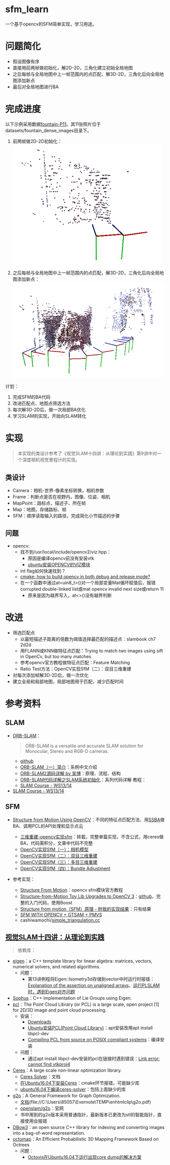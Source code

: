 # sfm_learn
一个基于opencv的SFM简单实现，学习用途。

# 问题简化
* 假设图像有序
* 直接用前两帧做初始化，解2D-2D，三角化建立初始全局地图
* 之后每帧与全局地图中上一帧范围内的点匹配，解3D-2D，三角化后向全局地图添加新点
* 最后对全局地图进行BA

# 完成进度

以下示例采用数据[fountain-P11](http://icwww.epfl.ch/multiview/denseMVS.html)。其11张照片位于datasets/fountain_dense_images目录下。
1. 前两帧做2D-2D初始化：
![2D2D](images/2D2D.png)
2. 之后每帧与全局地图中上一帧范围内的点匹配，解3D-2D，三角化后向全局地图添加新点：
![3D2D](images/3D2D.png)

计划：
1.  完成SFM的BA代码
2.  改进匹配点、地图点筛选方法
3.  每次解3D-2D后，做一次局部BA优化
4.  学习SLAM的实现，开始向SLAM转化

# 实现

> 本实现的类设计参考了《视觉SLAM十四讲：从理论到实践》第9讲中对一个深度相机视觉里程计的实现。

## 类设计

* Camera：相机-世界-像素坐标转换，相机参数
* Frame：判断点是否在视野内，图像、位姿、相机
* MapPoint：路标点，描述子、所在帧
* Map：地图，存储路标、帧
* SFM：顺序读取输入的路径，完成简化小节描述的步骤

## 问题

* opencv:
    * 找不到/usr/local/include/opencv2/viz.hpp：
        * 原因是编译opencv前没有安装vtk
        * [ubuntu安装OPENCV的VIZ模块](https://blog.csdn.net/j_____j/article/details/78788155)
    * int flag如何快速找到？
    * [cmake: how to build opencv in both debug and release mode?](https://stackoverflow.com/questions/29634489/cmake-how-to-build-opencv-in-both-debug-and-release-mode)
    * 在一个函数中通过at<uin8_t>()对一个局部变量Mat循环赋值后，报错corrupted double-linked list或mat opencv invalid next size或return 11
        * 原来是因为越界写入，at<>()没有越界判断


# 改进

* 筛选匹配点
    * 以最短描述子距离的倍数为阈值选择最匹配的描述点：slambook ch7 2d2d
    * 用FLANN或KNN做特征点匹配：Trying to match two images using sift in OpenCv, but too many matches
    * 参考opencv官方教程做特征点匹配：Feature Matching
    * Ratio Test方法：OpenCV实现SfM（二）：双目三维重建
* 对每次添加帧解3D-2D后，做一次优化
* 建立全局和局部地图，局部地图用于匹配，减少匹配时间

# 参考资料

## SLAM

* [ORB-SLAM](http://webdiis.unizar.es/~raulmur/orbslam/)：
    > ORB-SLAM is a versatile and accurate SLAM solution for Monocular, Stereo and RGB-D cameras.
    * [github](https://github.com/raulmur/ORB_SLAM)
    * [ORB-SLAM（一）简介](http://www.cnblogs.com/luyb/p/5215168.html)：系例中文介绍
    * [ORB-SLAM2源码详解 by 吴博](http://rosclub.cn/post-505.html)：原理、流程、结构
    * [ORB-SLAM代码详解之SLAM系统初始化](https://blog.csdn.net/c602273091/article/details/54933760)：系列代码详解
    教程：
    *   [SLAM Course - WS13/14](https://www.youtube.com/playlist?list=PLgnQpQtFTOGQrZ4O5QzbIHgl3b1JHimN_)
*   [SLAM Course - WS13/14](https://www.youtube.com/playlist?list=PLgnQpQtFTOGQrZ4O5QzbIHgl3b1JHimN_)

## SFM

* [Structure from Motion Using OpenCV](https://blog.csdn.net/zkl99999/article/details/46467277)：不同的特征点匹配方法、用[SSBA](https://github.com/chzach/SSBA/tree/master/SSBA-4.0)做BA、调用PCL的API处理和显示点云
    * [三维重建-opencv实现sfm](https://blog.csdn.net/qq_26499769/article/details/51817254)：转载，完整单篇实现，不含公式，用ceres做BA，代码需积分，文章中代码不完整
    * [OpenCV实现SfM（一）：相机模型](https://blog.csdn.net/AIchipmunk/article/details/48132109)
    * [OpenCV实现SfM（二）：双目三维重建](https://blog.csdn.net/AIchipmunk/article/details/48157369)
    * [OpenCV实现SfM（三）：多目三维重建](https://blog.csdn.net/aichipmunk/article/details/51232861)
    * [OpenCV实现SfM（四）：Bundle Adjustment](https://blog.csdn.net/aichipmunk/article/details/52433884)

* 参考实现：
    * [Structure From Motion](https://docs.opencv.org/3.1.0/de/d7c/tutorial_table_of_content_sfm.html)：opencv sfm模块官方教程 
    * [Structure-from-Motion Toy Lib Upgrades to OpenCV 3](http://www.morethantechnical.com/2016/10/17/structure-from-motion-toy-lib-upgrades-to-opencv-3/)：[github](https://github.com/royshil/SfM-Toy-Library/)，完整的入门代码，使用Boost
    * [Structure from motion（SFM）原理 - 附我的实现结果](https://blog.csdn.net/Mahabharata_/article/details/70799695)：只有结果
    * [SFM WITH OPENCV + GTSAM + PMVS](http://nghiaho.com/?p=2379)
    * cashiwamochi/[simple_triangulation.cc](https://gist.github.com/cashiwamochi/8ac3f8bab9bf00e247a01f63075fedeb)

## [视觉SLAM十四讲：从理论到实践](http://www.broadview.com.cn/book/4938)

> 依赖库：

*   [eigen](http://eigen.tuxfamily.org/index.php?title=Main_Page)：a C++ template library for linear algebra: matrices, vectors, numerical solvers, and related algorithms.
    *   问题：
        *   第13讲例程将Eigen::Isometry3d存储到vector中时运行时报错：[Explanation of the assertion on unaligned arrays](http://eigen.tuxfamily.org/dox-devel/group__TopicUnalignedArrayAssert.html)、[运行PLSLAM时，遇到Eigen对齐问题](https://blog.csdn.net/wojiushixiangshi/article/details/78356271)
*   [Sophus](https://github.com/strasdat/Sophus)：C++ implementation of Lie Groups using Eigen.
*   [pcl](http://pointclouds.org/)：The Point Cloud Library (or PCL) is a large scale, open project [1] for 2D/3D image and point cloud processing.
    *   安装：
        *   [Downloads](http://pointclouds.org/downloads/)
        *   [Ubuntu安装PCL(Point Cloud Library)](https://blog.csdn.net/xs1102/article/details/74736298)：apt安装改用apt install libpcl-dev 
        *   [Compiling PCL from source on POSIX compliant systems](http://www.pointclouds.org/documentation/tutorials/compiling_pcl_posix.php)：编译安装
    *   问题：
        *   通过apt install libpcl-dev安装的pcl在链接时遇到错误：[Link error: cannot find vtkproj4](https://github.com/PointCloudLibrary/pcl/issues/1594)
*   [Ceres](https://github.com/ceres-solver/ceres-solver)：A large scale non-linear optimization library.
    *   [Ceres Solver](http://ceres-solver.org/)：文档
    *   [在Ubuntu16.04下安装Ceres](https://blog.csdn.net/jz1570551401/article/details/78207208)：cmake环节报错，可能缺少库
    *   [ubuntu16.04下编译ceres-solver](https://www.cnblogs.com/dakewei/p/8421763.html)：包括上面缺少的库
*   [g2o](https://github.com/RainerKuemmerle/g2o)：A General Framework for Graph Optimization.
    *   [文档](https://github.com/RainerKuemmerle/g2o/blob/master/doc/g2o.pdf)(file://C:\Users\85057\Evernote\TEMP\enhtmlclip\g2o.pdf)
    *   [openslam/g2o](https://openslam-org.github.io/g2o.html)：官网
    *   书中用到的g2o版本采用普通指针，最新版本已更改为stl的智能指针，直接使用会报错
*   [DBow3](https://github.com/rmsalinas/DBow3)：an open source C++ library for indexing and converting images into a bag-of-word representation.
*   [octomap](https://octomap.github.io/)：An Efficient Probabilistic 3D Mapping Framework Based on Octrees
    *   问题：
        *   [Octovis在Ubuntu16.04下运行出现core dump的解决方案](http://www.cnblogs.com/hitlrk/p/6667253.html)

